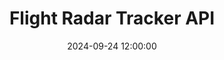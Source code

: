 ---
layout: post
title: "Flight Radar Tracker API"
tech_stack: [Data Engineering, Data Analysis, Docker, PostgreSQL, Python, Kafka, Airflow, Metabase]
date: 2024-09-24 12:00:00
image_url: /assets/images/posts/2024-09-24-flight-tracker-data.png
excerpt: A dockerized app with ETL pipelines
project_url: https://github.com/pablomc87/flight_tracker_data
---